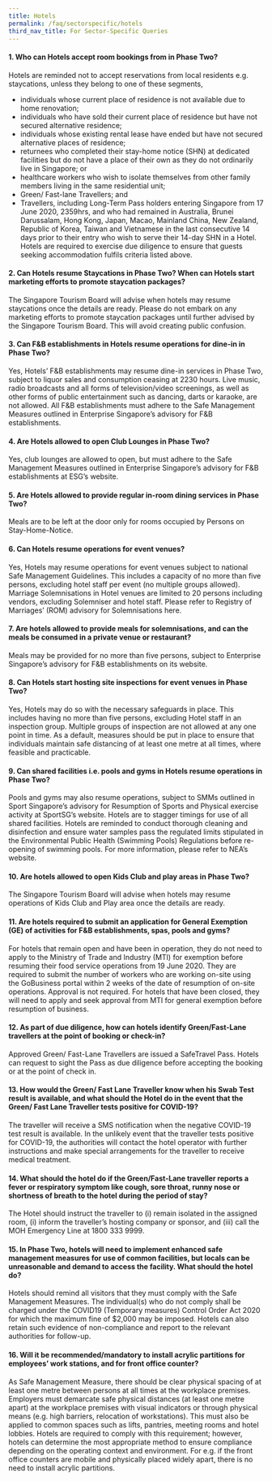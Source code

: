 ```yaml
---
title: Hotels
permalink: /faq/sectorspecific/hotels
third_nav_title: For Sector-Specific Queries
---
```


#### **1. Who can Hotels accept room bookings from in Phase Two?**
Hotels are reminded not to accept reservations from local residents e.g. staycations, unless they belong to one of these segments,
- individuals whose current place of residence is not available due to home renovation; 
- individuals who have sold their current place of residence but have not secured alternative residence; 
- individuals whose existing rental lease have ended but have not secured alternative places of residence;
- returnees who completed their stay-home notice (SHN) at dedicated facilities but do not have a place of their own as they do not ordinarily live in Singapore; or 
- healthcare workers who wish to isolate themselves from other family members living in the same residential unit; 
- Green/ Fast-lane Travellers; and 
- Travellers, including Long-Term Pass holders entering Singapore from 17 June 2020, 2359hrs, and who had remained in Australia, Brunei Darussalam, Hong Kong, Japan, Macao, Mainland China, New Zealand, Republic of Korea, Taiwan and Vietnamese in the last consecutive 14 days prior to their entry who wish to serve their 14-day SHN in a Hotel. Hotels are required to exercise due diligence to ensure that guests seeking accommodation fulfils criteria listed above.

#### **2. Can Hotels resume Staycations in Phase Two? When can Hotels start marketing efforts to promote staycation packages?**
The Singapore Tourism Board will advise when hotels may resume staycations once the details are ready. Please do not embark on any marketing efforts to promote staycation packages until further advised by the Singapore Tourism Board. This will avoid creating public confusion.

#### **3. Can F&B establishments in Hotels resume operations for dine-in in Phase Two?**
Yes, Hotels’ F&B establishments may resume dine-in services in Phase Two, subject to liquor sales and consumption ceasing at 2230 hours. Live music, radio broadcasts and all forms of television/video screenings, as well as other forms of public entertainment such as dancing, darts or karaoke, are not allowed. All F&B establishments must adhere to the Safe Management Measures outlined in Enterprise Singapore’s advisory for F&B establishments.

#### **4. Are Hotels allowed to open Club Lounges in Phase Two?**
Yes, club lounges are allowed to open, but must adhere to the Safe Management Measures outlined in Enterprise Singapore’s advisory for F&B establishments at ESG’s website.

#### **5. Are Hotels allowed to provide regular in-room dining services in Phase Two?**
Meals are to be left at the door only for rooms occupied by Persons on Stay-Home-Notice.

#### **6. Can Hotels resume operations for event venues?**
Yes, Hotels may resume operations for event venues subject to national Safe Management Guidelines. This includes a capacity of no more than five persons, excluding hotel staff per event (no multiple groups allowed). Marriage Solemnisations in Hotel venues are limited to 20 persons including vendors, excluding Solemniser and hotel staff. Please refer to Registry of Marriages’ (ROM) advisory for Solemnisations here.

#### **7. Are hotels allowed to provide meals for solemnisations, and can the meals be consumed in a private venue or restaurant?**
Meals may be provided for no more than five persons, subject to Enterprise Singapore’s advisory for F&B establishments on its website.

#### **8. Can Hotels start hosting site inspections for event venues in Phase Two?**
Yes, Hotels may do so with the necessary safeguards in place. This includes having no more than five persons, excluding Hotel staff in an inspection group. Multiple groups of inspection are not allowed at any one point in time. As a default, measures should be put in place to ensure that individuals maintain safe distancing of at least one metre at all times, where feasible and practicable.

#### **9. Can shared facilities i.e. pools and gyms in Hotels resume operations in Phase Two?**
Pools and gyms may also resume operations, subject to SMMs outlined in Sport Singapore’s advisory for Resumption of Sports and Physical exercise activity at SportSG’s website. Hotels are to stagger timings for use of all shared facilities. Hotels are reminded to conduct thorough cleaning and disinfection and ensure water samples pass the regulated limits stipulated in the Environmental Public Health (Swimming Pools) Regulations before re-opening of swimming pools. For more information, please refer to NEA’s website.

#### **10. Are hotels allowed to open Kids Club and play areas in Phase Two?**
The Singapore Tourism Board will advise when hotels may resume operations of Kids Club and Play area once the details are ready.

#### **11. Are hotels required to submit an application for General Exemption (GE) of activities for F&B establishments, spas, pools and gyms?**
For hotels that remain open and have been in operation, they do not need to apply to the Ministry of Trade and Industry (MTI) for exemption before resuming their food service operations from 19 June 2020. They are required to submit the number of workers who are working on-site using the GoBusiness portal within 2 weeks of the date of resumption of on-site operations. Approval is not required. For hotels that have been closed, they will need to apply and seek approval from MTI for general exemption before resumption of business.

#### **12. As part of due diligence, how can hotels identify Green/Fast-Lane travellers at the point of booking or check-in?**
Approved Green/ Fast-Lane Travellers are issued a SafeTravel Pass. Hotels can request to sight the Pass as due diligence before accepting the booking or at the point of check in.

#### **13. How would the Green/ Fast Lane Traveller know when his Swab Test result is available, and what should the Hotel do in the event that the Green/ Fast Lane Traveller tests positive for COVID-19?**
The traveller will receive a SMS notification when the negative COVID-19 test result is available. In the unlikely event that the traveller tests positive for COVID-19, the authorities will contact the hotel operator with further instructions and make special arrangements for the traveller to receive medical treatment.

#### **14. What should the hotel do if the Green/Fast-Lane traveller reports a fever or respiratory symptom like cough, sore throat, runny nose or shortness of breath to the hotel during the period of stay?**
The Hotel should instruct the traveller to (i) remain isolated in the assigned room, (i) inform the traveller’s hosting company or sponsor, and (iii) call the MOH Emergency Line at 1800 333 9999.

#### **15. In Phase Two, hotels will need to implement enhanced safe management measures for use of common facilities, but locals can be unreasonable and demand to access the facility. What should the hotel do?**
Hotels should remind all visitors that they must comply with the Safe Management Measures. The individual(s) who do not comply shall be charged under the COVID19 (Temporary measures) Control Order Act 2020 for which the maximum fine of $2,000 may be imposed. Hotels can also retain such evidence of non-compliance and report to the relevant authorities for follow-up.

#### **16. Will it be recommended/mandatory to install acrylic partitions for employees’ work stations, and for front office counter?**
As Safe Management Measure, there should be clear physical spacing of at least one metre between persons at all times at the workplace premises. Employers must demarcate safe physical distances (at least one metre apart) at the workplace premises with visual indicators or through physical means (e.g. high barriers, relocation of workstations). This must also be applied to common spaces such as lifts, pantries, meeting rooms and hotel lobbies. Hotels are required to comply with this requirement; however, hotels can determine the most appropriate method to ensure compliance depending on the operating context and environment. For e.g. if the front office counters are mobile and physically placed widely apart, there is no need to install acrylic partitions.
